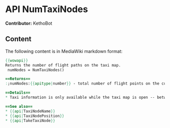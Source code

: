 # API NumTaxiNodes

**Contributor:** KethoBot

## Content

The following content is in MediaWiki markdown format:

```mediawiki
{{wowapi}}
Returns the number of flight paths on the taxi map.
 numNodes = NumTaxiNodes()

==Returns==
:;numNodes:{{apitype|number}} - total number of flight points on the currently open taxi map; 0 if the taxi map is not open.

==Details==
* Taxi information is only available while the taxi map is open -- between the {{api|t=e|TAXIMAP_OPENED}} and {{api|t=e|TAXIMAP_CLOSED}} events.

==See also==
* {{api|TaxiNodeName}}
* {{api|TaxiNodePosition}}
* {{api|TakeTaxiNode}}
```